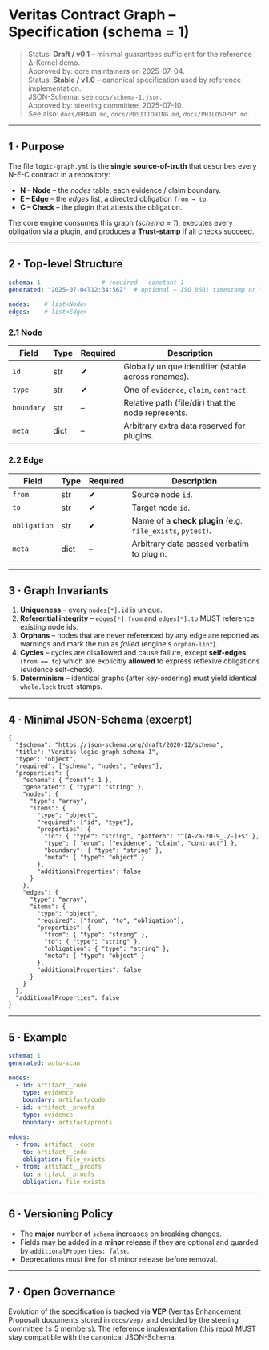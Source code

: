 # Veritas Contract Graph – Specification (schema = 1)

> Status: **Draft / v0.1** – minimal guarantees sufficient for the reference Δ-Kernel demo.  
> Approved by: core maintainers on 2025-07-04.  
> Status: **Stable / v1.0** – canonical specification used by reference implementation.  
> JSON-Schema: see `docs/schema-1.json`.  
> Approved by: steering committee, 2025-07-10.  
> See also: `docs/BRAND.md`, `docs/POSITIONING.md`, `docs/PHILOSOPHY.md`.

---

## 1 · Purpose

The file `logic-graph.yml` is the **single source-of-truth** that describes every
N-E-C contract in a repository:

* **N – Node** – the _nodes_ table, each evidence / claim boundary.
* **E – Edge** – the _edges_ list, a directed obligation `from → to`.
* **C – Check** – the plugin that attests the obligation.

The core engine consumes this graph (_schema = 1_), executes every obligation
via a plugin, and produces a **Trust-stamp** if all checks succeed.

---

## 2 · Top-level Structure

```yaml
schema: 1                 # required – constant 1
generated: "2025-07-04T12:34:56Z"  # optional – ISO 8601 timestamp or "auto-scan"

nodes:    # list<Node>
edges:    # list<Edge>
```

### 2.1 Node

| Field     | Type | Required | Description |
|-----------|------|----------|-------------|
| `id`      | str  | ✔︎ | Globally unique identifier (stable across renames). |
| `type`    | str  | ✔︎ | One of `evidence`, `claim`, `contract`. |
| `boundary`| str  | – | Relative path (file/dir) that the node represents. |
| `meta`    | dict | – | Arbitrary extra data reserved for plugins. |

### 2.2 Edge

| Field         | Type | Required | Description |
|---------------|------|----------|-------------|
| `from`        | str  | ✔︎ | Source node `id`. |
| `to`          | str  | ✔︎ | Target node `id`. |
| `obligation`  | str  | ✔︎ | Name of a **check plugin** (e.g. `file_exists`, `pytest`). |
| `meta`        | dict | – | Arbitrary data passed verbatim to plugin. |

---

## 3 · Graph Invariants

1. **Uniqueness** – every `nodes[*].id` is unique.
2. **Referential integrity** – `edges[*].from` and `edges[*].to` MUST reference
   existing node ids.
3. **Orphans** – nodes that are never referenced by any edge are reported as
   warnings and mark the run as *failed* (engine's `orphan-lint`).
4. **Cycles** – cycles are disallowed and cause failure, except **self-edges**
   (`from == to`) which are explicitly **allowed** to express reflexive
   obligations (evidence self-check).
5. **Determinism** – identical graphs (after key-ordering) must yield identical
   `whole.lock` trust-stamps.

---

## 4 · Minimal JSON-Schema (excerpt)

```jsonc
{
  "$schema": "https://json-schema.org/draft/2020-12/schema",
  "title": "Veritas logic-graph schema-1",
  "type": "object",
  "required": ["schema", "nodes", "edges"],
  "properties": {
    "schema": { "const": 1 },
    "generated": { "type": "string" },
    "nodes": {
      "type": "array",
      "items": {
        "type": "object",
        "required": ["id", "type"],
        "properties": {
          "id": { "type": "string", "pattern": "^[A-Za-z0-9_./-]+$" },
          "type": { "enum": ["evidence", "claim", "contract"] },
          "boundary": { "type": "string" },
          "meta": { "type": "object" }
        },
        "additionalProperties": false
      }
    },
    "edges": {
      "type": "array",
      "items": {
        "type": "object",
        "required": ["from", "to", "obligation"],
        "properties": {
          "from": { "type": "string" },
          "to": { "type": "string" },
          "obligation": { "type": "string" },
          "meta": { "type": "object" }
        },
        "additionalProperties": false
      }
    }
  },
  "additionalProperties": false
}
```

---

## 5 · Example

```yaml
schema: 1
generated: auto-scan

nodes:
  - id: artifact__code
    type: evidence
    boundary: artifact/code
  - id: artifact__proofs
    type: evidence
    boundary: artifact/proofs

edges:
  - from: artifact__code
    to: artifact__code
    obligation: file_exists
  - from: artifact__proofs
    to: artifact__proofs
    obligation: file_exists
```

---

## 6 · Versioning Policy

* The **major** number of `schema` increases on breaking changes.
* Fields may be added in a **minor** release if they are optional and guarded
  by `additionalProperties: false`.
* Deprecations must live for ≥1 minor release before removal.

---

## 7 · Open Governance

Evolution of the specification is tracked via **VEP** (Veritas Enhancement
Proposal) documents stored in `docs/vep/` and decided by the steering
committee (≤ 5 members).  The reference implementation (this repo) MUST stay
compatible with the canonical JSON-Schema. 